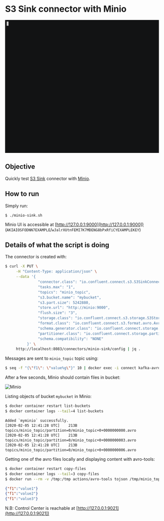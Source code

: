# S3 Sink connector with Minio

![asciinema](https://github.com/vdesabou/gifs/blob/master/connect/connect-minio-s3-sink/asciinema.gif?raw=true)

## Objective

Quickly test [S3 Sink](https://docs.confluent.io/current/connect/kafka-connect-s3/index.html#kconnect-long-amazon-s3-sink-connector) connector with [Minio](https://min.io).



## How to run

Simply run:

```
$ ./minio-sink.sh
```

Minio UI is accessible at [http://127.0.0.1:9000](http://127.0.0.1:9000]) (`AKIAIOSFODNN7EXAMPLE`/`wJalrXUtnFEMI7K7MDENG8bPxRfiCYEXAMPLEKEY`)

## Details of what the script is doing

The connector is created with:

```bash
$ curl -X PUT \
     -H "Content-Type: application/json" \
     --data '{
               "connector.class": "io.confluent.connect.s3.S3SinkConnector",
               "tasks.max": "1",
               "topics": "minio_topic",
               "s3.bucket.name": "mybucket",
               "s3.part.size": 5242880,
               "store.url": "http://minio:9000",
               "flush.size": "3",
               "storage.class": "io.confluent.connect.s3.storage.S3Storage",
               "format.class": "io.confluent.connect.s3.format.avro.AvroFormat",
               "schema.generator.class": "io.confluent.connect.storage.hive.schema.DefaultSchemaGenerator",
               "partitioner.class": "io.confluent.connect.storage.partitioner.DefaultPartitioner",
               "schema.compatibility": "NONE"
          }' \
     http://localhost:8083/connectors/minio-sink/config | jq .
```

Messages are sent to `minio_topic` topic using:

```bash
$ seq -f "{\"f1\": \"value%g\"}" 10 | docker exec -i connect kafka-avro-console-producer --broker-list broker:9092 --property schema.registry.url=http://schema-registry:8081 --topic minio_topic --property value.schema='{"type":"record","name":"myrecord","fields":[{"name":"f1","type":"string"}]}'
```

After a few seconds, Minio should contain files in bucket:

![Minio](Screenshot1.png)


Listing objects of bucket `mybucket` in Minio:

```bash
$ docker container restart list-buckets
$ docker container logs --tail=4 list-buckets
```

```
Added `myminio` successfully.
[2020-02-05 12:41:28 UTC]    213B topics/minio_topic/partition=0/minio_topic+0+0000000000.avro
[2020-02-05 12:41:28 UTC]    213B topics/minio_topic/partition=0/minio_topic+0+0000000003.avro
[2020-02-05 12:41:28 UTC]    213B topics/minio_topic/partition=0/minio_topic+0+0000000006.avro
```

Getting one of the avro files locally and displaying content with avro-tools:

```bash
$ docker container restart copy-files
$ docker container logs --tail=3 copy-files
$ docker run --rm -v /tmp:/tmp actions/avro-tools tojson /tmp/minio_topic+0+0000000000.avro
```

```json
{"f1":"value1"}
{"f1":"value2"}
{"f1":"value3"}
```
N.B: Control Center is reachable at [http://127.0.0.1:9021](http://127.0.0.1:9021])
